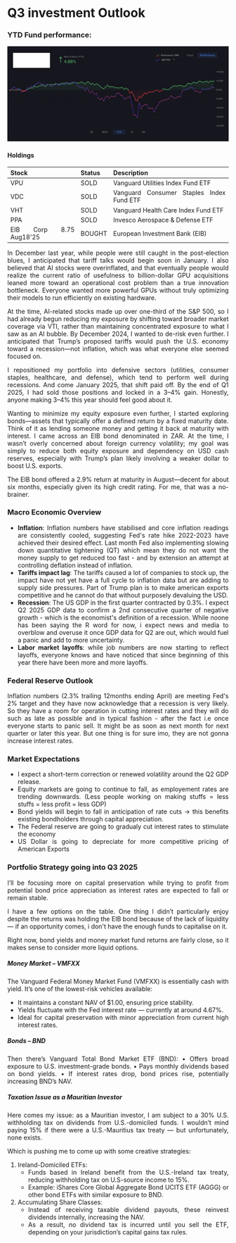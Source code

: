 <div style="text-align: justify">

# Q3 investment Outlook

### YTD Fund performance:
 ![YTD Q2 performance](../assets/Q22025fund.png)

#### Holdings
| Stock      | Status | Description |
| ----------- | ----------- | ---- |
| VPU      | SOLD       | Vanguard Utilities Index Fund ETF |
| VDC   | SOLD        | Vanguard Consumer Staples Index Fund ETF |
| VHT   | SOLD        | Vanguard Health Care Index Fund ETF |
| PPA   | SOLD        | Invesco Aerospace & Defense ETF |
| EIB Corp 8.75 Aug18'25    | BOUGHT        | European Investment Bank (EIB) |


In December last year, while people were still caught in the post-election blues, I anticipated that tariff talks would begin soon in January. I also believed that AI stocks were overinflated, and that eventually people would realize the current ratio of usefulness to billion-dollar GPU acquisitions leaned more toward an operational cost problem than a true innovation bottleneck. Everyone wanted more powerful GPUs without truly optimizing their models to run efficiently on existing hardware.

At the time, AI-related stocks made up over one-third of the S&P 500, so I had already begun reducing my exposure by shifting toward broader market coverage via VTI, rather than maintaining concentrated exposure to what I saw as an AI bubble. By December 2024, I wanted to de-risk even further. I anticipated that Trump’s proposed tariffs would push the U.S. economy toward a recession—not inflation, which was what everyone else seemed focused on.

I repositioned my portfolio into defensive sectors (utilities, consumer staples, healthcare, and defense), which tend to perform well during recessions. And come January 2025, that shift paid off. By the end of Q1 2025, I had sold those positions and locked in a 3–4% gain. Honestly, anyone making 3–4% this year should feel good about it.

Wanting to minimize my equity exposure even further, I started exploring bonds—assets that typically offer a defined return by a fixed maturity date. Think of it as lending someone money and getting it back at maturity with interest. I came across an EIB bond denominated in ZAR. At the time, I wasn’t overly concerned about foreign currency volatility; my goal was simply to reduce both equity exposure and dependency on USD cash reserves, especially with Trump’s plan likely involving a weaker dollar to boost U.S. exports.

The EIB bond offered a 2.9% return at maturity in August—decent for about six months, especially given its high credit rating. For me, that was a no-brainer.


### Macro Economic Overview

- **Inflation**: Inflation numbers have stabilised and core inflation readings are consistently cooled, suggesting Fed's rate hike 2022-2023 have achieved their desired effect. Last month Fed also implementing slowing down quantitative tightening (QT) which mean they do not want the money supply to get reduced too fast - and by extension an attempt at controlling deflation instead of inflation. 
- **Tariffs impact lag**: The tariffs caused a lot of companies to stock up, the impact have not yet have a full cycle to inflation data but are adding to supply side pressures. Part of Trump plan is to make american exports competitive and he cannot do that without purposely devaluing the USD. 
- **Recession**: The US GDP in the first quarter contracted by 0.3%.  I expect Q2 2025 GDP data to confirm a 2nd consecutive quarter of negative growth - which is the economist's definition of a recession. While noone has been saying the R word for now, i expect news and media to overblow and overuse it once GDP data for Q2 are out, which would fuel a panic and add to more uncertainty. 
- **Labor market layoffs**: while job numbers are now starting to reflect layoffs, everyone knows and have noticed that since beginning of this year there have been more and more layoffs.


### Federal Reserve Outlook
Inflation numbers (2.3% trailing 12months ending April) are meeting Fed's 2% target and they have now acknowledge that a recession is very likely. So they have a room for operation in cutting interest rates and they will do such as late as possible and in typical fashion - after the fact i.e once everyone starts to panic sell. It might be as soon as next month for next quarter or later this year. But one thing is for sure imo, they are not gonna increase interest rates. 

### Market Expectations

-	I expect a short-term correction or renewed volatility around the Q2 GDP release.
-	Equity markets are going to continue to fall, as employement rates are trending downwards. (Less people working on making stuffs = less stuffs = less profit = less GDP)
-	Bond yields will begin to fall in anticipation of rate cuts → this benefits existing bondholders through capital appreciation.
-	The Federal reserve are going to gradualy cut interest rates to stimulate the economy
-	US Dollar is going to depreciate for more competitive pricing of American Exports

### Portfolio Strategy going into Q3 2025
I’ll be focusing more on capital preservation while trying to profit from potential bond price appreciation as interest rates are expected to fall or remain stable.

I have a few options on the table. One thing I didn’t particularly enjoy despite the returns was holding the EIB bond because of the lack of liquidity — if an opportunity comes, i don't have the enough funds to capitalise on it. 

Right now, bond yields and money market fund returns are fairly close, so it makes sense to consider more liquid options.

##### Money Market – VMFXX

The Vanguard Federal Money Market Fund (VMFXX) is essentially cash with yield. It’s one of the lowest-risk vehicles available:
-	It maintains a constant NAV of $1.00, ensuring price stability.
-	Yields fluctuate with the Fed interest rate — currently at around 4.67%.
-	Ideal for capital preservation with minor appreciation from current high interest rates.

##### Bonds – BND

Then there’s Vanguard Total Bond Market ETF (BND):
	•	Offers broad exposure to U.S. investment-grade bonds.
	•	Pays monthly dividends based on bond yields.
	•	If interest rates drop, bond prices rise, potentially increasing BND’s NAV.

##### Taxation Issue as a Mauritian Investor

Here comes my issue: as a Mauritian investor, I am subject to a 30% U.S. withholding tax on dividends from U.S.-domiciled funds.
I wouldn’t mind paying 15% if there were a U.S.-Mauritius tax treaty — but unfortunately, none exists.

Which is pushing me to come up with some creative strategies:
1.	Ireland-Domiciled ETFs:
	-	Funds based in Ireland benefit from the U.S.-Ireland tax treaty, reducing withholding tax on U.S-source income to 15%.
	-	Example: iShares Core Global Aggregate Bond UCITS ETF (AGGG) or other bond ETFs with similar exposure to BND.
2.	Accumulating Share Classes:
	-	Instead of receiving taxable dividend payouts, these reinvest dividends internally, increasing the NAV.
	-	As a result, no dividend tax is incurred until you sell the ETF, depending on your jurisdiction’s capital gains tax rules.
</div>